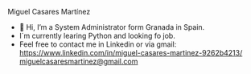 Miguel Casares Martínez
- 👋 Hi, I’m a System Administrator form Granada in Spain.
- I´m currently learing Python and looking fo job.
- Feel free to contact me in Linkedin or via gmail:
https://www.linkedin.com/in/miguel-casares-martinez-9262b4213/
miguelcasaresmartinez@gmail.com

<!---
Miguecasares01/Miguecasares01 is a ✨ special ✨ repository because its `README.md` (this file) appears on your GitHub profile.
You can click the Preview link to take a look at your changes.
--->
